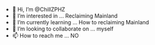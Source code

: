 - 👋 Hi, I’m @ChillZPHZ
- 👀 I’m interested in ... Reclaiming Mainland
- 🌱 I’m currently learning ... How to reclaiming Mainland
- 💞️ I’m looking to collaborate on ... myself
- 📫 How to reach me ... NO

<!---
ChillZPHZ/ChillZPHZ is a ✨ special ✨ repository because its `README.md` (this file) appears on your GitHub profile.
You can click the Preview link to take a look at your changes.
--->
